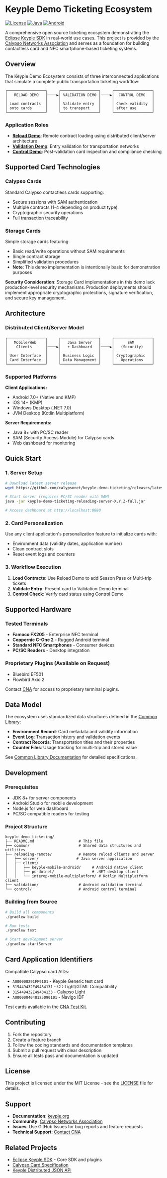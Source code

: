 # Keyple Demo Ticketing Ecosystem

[![License](https://img.shields.io/badge/license-MIT-blue.svg)](LICENSE)
[![Java](https://img.shields.io/badge/java-8%2B-orange.svg)](https://openjdk.java.net/)
[![Android](https://img.shields.io/badge/android-7.0%2B-green.svg)](https://developer.android.com/)

A comprehensive open source ticketing ecosystem demonstrating the [Eclipse Keyple SDK](https://keyple.org) in real-world use cases. This project is provided by the [Calypso Networks Association](https://calypsonet.org) and serves as a foundation for building contactless card and NFC smartphone-based ticketing systems.

## Overview

The Keyple Demo Ecosystem consists of three interconnected applications that simulate a complete public transportation ticketing workflow:

```
┌─────────────────┐     ┌─────────────────┐     ┌─────────────────┐
│   RELOAD DEMO   │────▶│ VALIDATION DEMO │────▶│  CONTROL DEMO   │
│                 │     │                 │     │                 │
│ Load contracts  │     │ Validate entry  │     │ Check validity  │
│ onto cards      │     │ to transport    │     │ after use       │
└─────────────────┘     └─────────────────┘     └─────────────────┘
```

### Application Roles

- **[Reload Demo](reloading-remote/)**: Remote contract loading using distributed client/server architecture
- **[Validation Demo](validation/)**: Entry validation for transportation networks
- **[Control Demo](control/)**: Post-validation card inspection and compliance checking

## Supported Card Technologies

### Calypso Cards
Standard Calypso contactless cards supporting:
- Secure sessions with SAM authentication
- Multiple contracts (1-4 depending on product type)
- Cryptographic security operations
- Full transaction traceability

### Storage Cards
Simple storage cards featuring:
- Basic read/write operations without SAM requirements
- Single contract storage
- Simplified validation procedures
- **Note**: This demo implementation is intentionally basic for demonstration purposes

**Security Consideration**: Storage Card implementations in this demo lack production-level security mechanisms. Production deployments should implement appropriate cryptographic protections, signature verification, and secure key management.

## Architecture

### Distributed Client/Server Model
```
┌─────────────────┐     ┌─────────────────┐     ┌─────────────────┐
│   Mobile/Web    │     │   Java Server   │     │      SAM        │
│    Clients      │────▶│   + Dashboard   │────▶│   (Security)    │
│                 │     │                 │     │                 │
│ User Interface  │     │ Business Logic  │     │ Cryptographic   │
│ Card Interface  │     │ Data Management │     │   Operations    │
└─────────────────┘     └─────────────────┘     └─────────────────┘
```

### Supported Platforms

**Client Applications:**
- Android 7.0+ (Native and KMP)
- iOS 14+ (KMP)
- Windows Desktop (.NET 7.0)
- JVM Desktop (Kotlin Multiplatform)

**Server Requirements:**
- Java 8+ with PC/SC reader
- SAM (Security Access Module) for Calypso cards
- Web dashboard for monitoring

## Quick Start

### 1. Server Setup
```bash
# Download latest server release
wget https://github.com/calypsonet/keyple-demo-ticketing/releases/latest

# Start server (requires PC/SC reader with SAM)
java -jar keyple-demo-ticketing-reloading-server-X.Y.Z-full.jar

# Access dashboard at http://localhost:8080
```

### 2. Card Personalization
Use any client application's personalization feature to initialize cards with:
- Environment data (validity dates, application number)
- Clean contract slots
- Reset event logs and counters

### 3. Workflow Execution
1. **Load Contracts**: Use Reload Demo to add Season Pass or Multi-trip tickets
2. **Validate Entry**: Present card to Validation Demo terminal
3. **Control Check**: Verify card status using Control Demo

## Supported Hardware

### Tested Terminals
- **Famoco FX205** - Enterprise NFC terminal
- **Coppernic C-One 2** - Rugged Android terminal
- **Standard NFC Smartphones** - Consumer devices
- **PC/SC Readers** - Desktop integration

### Proprietary Plugins (Available on Request)
- Bluebird EF501
- Flowbird Axio 2

Contact [CNA](https://calypsonet.org/contact-us/) for access to proprietary terminal plugins.

## Data Model

The ecosystem uses standardized data structures defined in the [Common Library](common/):

- **Environment Record**: Card metadata and validity information
- **Event Log**: Transaction history and validation events
- **Contract Records**: Transportation titles and their properties
- **Counter Files**: Usage tracking for multi-trip and stored value

See [Common Library Documentation](common/README.md) for detailed specifications.

## Development

### Prerequisites
- JDK 8+ for server components
- Android Studio for mobile development
- Node.js for web dashboard
- PC/SC compatible readers for testing

### Project Structure
```
keyple-demo-ticketing/
├── README.md                    # This file
├── common/                      # Shared data structures and utilities
├── reloading-remote/            # Remote reload clients and server
│   ├── server/                 # Java server application
│   ├── client/
│   │   ├── keyple-mobile-android/     # Android native client
│   │   ├── pc-dotnet/                 # .NET desktop client  
│   │   └── interop-mobile-multiplatform/ # Kotlin Multiplatform client
├── validation/                  # Android validation terminal
└── control/                     # Android control terminal
```

### Building from Source
```bash
# Build all components
./gradlew build

# Run tests
./gradlew test

# Start development server
./gradlew startServer
```

## Card Application Identifiers

Compatible Calypso card AIDs:
- `A000000291FF9101` - Keyple Generic test card
- `315449432E49434131` - CD Light/GTML Compatibility
- `315449432E49434133` - Calypso Light
- `A0000004040125090101` - Navigo IDF

Test cards available in the [CNA Test Kit](https://calypsonet.org/technical-support-documentation/).

## Contributing

1. Fork the repository
2. Create a feature branch
3. Follow the coding standards and documentation templates
4. Submit a pull request with clear description
5. Ensure all tests pass and documentation is updated

## License

This project is licensed under the MIT License - see the [LICENSE](LICENSE) file for details.

## Support

- **Documentation**: [keyple.org](https://keyple.org)
- **Community**: [Calypso Networks Association](https://calypsonet.org)
- **Issues**: Use GitHub Issues for bug reports and feature requests
- **Technical Support**: [Contact CNA](https://calypsonet.org/contact-us/)

## Related Projects

- [Eclipse Keyple SDK](https://keyple.org) - Core SDK and plugins
- [Calypso Card Specification](https://calypsonet.org/technical-specifications/)
- [Keyple Distributed JSON API](https://keyple.org/learn/user-guide/distributed-json-api-1-0/)